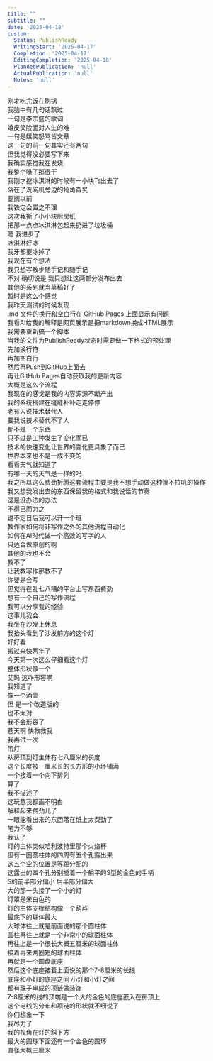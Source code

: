 ```yaml
---  
title: ""  
subtitle: ""  
date: '2025-04-18'  
custom:  
  Status: PublishReady  
  WritingStart: '2025-04-17'  
  Completion: '2025-04-17'  
  EditingCompletion: '2025-04-18'  
  PlannedPublication: 'null'  
  ActualPublication: 'null'  
  Notes: 'null'  
---      
```

刚才吃完饭在刷锅    
我脑中有几句话飘过    
一句是李宗盛的歌词    
嬉皮笑脸面对人生的难    
一句是嬉笑怒骂皆文章    
这一句的前一句其实还有两句    
但我觉得没必要写下来      
我确实感觉我在发烧    
我整个嗓子那很干      
我刚才挖冰淇淋的时候有一小块飞出去了    
落在了洗碗机旁边的犄角旮旯    
要搁以前    
我铁定会置之不理    
这次我撕了小小块厨房纸    
把那一点点冰淇淋包起来扔进了垃圾桶    
嗯 我进步了      
冰淇淋好冰    
我牙都要冰掉了      
我现在有个想法    
我只想写散步随手记和随手记    
不对 确切说是 我只想让这两部分发布出去    
其他的系列就当草稿好了    
暂时是这么个感觉      
我昨天测试的时候发现    
.md 文件的换行和空白行在 GitHub Pages 上面显示有问题    
我看AI给我的解释是网页展示是把markdown换成HTML展示    
我需要重新搞一个脚本    
当我的文件为PublishReady状态时需要做一下格式的预处理    
先加换行符    
再加空白行    
然后再Push到GitHub上面去    
再让GitHub Pages自动获取我的更新内容    
大概是这么个流程      
我现在的感觉是我的内容源源不断产出    
我的系统搭建在缝缝补补走走停停    
老有人说技术替代人    
要我说技术替代不了人    
都不是一个东西    
只不过是工种发生了变化而已    
技术的快速变化让世界的变化更具象了而已    
世界本来也不是一成不变的    
看看天气就知道了    
有哪一天的天气是一样的吗      
我之所以这么费劲折腾这套流程主要是我不想手动做这种傻不拉叽的操作    
我又想我发出去的东西保留我的格式和我说话的节奏    
这是没办法的办法    
不得已而为之    
说不定日后我可以开一个班    
教作家如何将非写作之外的其他流程自动化    
如何在AI时代做一个高效的写字的人    
只适合做原创的啊    
其他的我也不会    
教不了    
让我教写作那教不了      
你要是会写    
但觉得在乱七八糟的平台上写东西费劲    
想有一个自己的写作流程    
我可以分享我的经验    
这事儿我会      
我坐在沙发上休息    
我抬头看到了沙发前方的这个灯    
好好看    
搬过来快两年了    
今天第一次这么仔细看这个灯    
整体形状像一个    
艾玛 这咋形容啊    
我知道了    
像一个酒壶    
但 是一个改造版的    
也不太对    
我不会形容了    
苍天啊 快救救我      
我再试一次    
吊灯    
从房顶到灯主体有七八厘米的长度    
这个长度被一厘米长的长方形的小环铺满    
一个接着一个向下排列    
算了    
我不描述了    
这玩意我都画不明白    
解释起来费劲儿了    
一眼能看出来的东西落在纸上太费劲了    
笔力不够    
我认了      
灯的主体类似哈利波特里那个火焰杯    
但有一圈圆柱体的四周有五个孔露出来    
这五个空的位置是等距分配的    
这露出的四个孔分别插着一个躺平的S型的金色的手柄    
S的前半部分偏小 后半部分偏大    
大的那一头接了一个小的灯    
灯罩是米白色的    
灯的主体支撑结构像一个葫芦    
最底下的球体最大    
大球体往上就是前面说的那个圆柱体    
圆柱再往上就是一个非常小的球面柱体    
再往上是一个很长大概五厘米的球面柱体    
接着再来两圈短的球面柱体    
再就是一个圆盘底座    
然后这个底座接着上面说的那个7-8厘米的长线    
底座和小灯的底座之间 小灯和小灯之间    
都有珠子串成的项链做装饰    
7-8厘米的线的顶端是一个大的金色的底座嵌入在房顶上    
这个电线的分布和项链的形状就不细说了    
你们想象一下    
我尽力了    
我的视角在灯的斜下方    
最大的圆球下面还有一个金色的圆环    
直径大概三厘米      
  